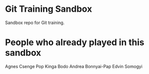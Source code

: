 # Git Training Sandbox
Sandbox repo for Git training.

# People who already played in this sandbox
Agnes Csenge Pop
Kinga Bodo
Andrea Bonnyai-Pap
Edvin Somogyi
